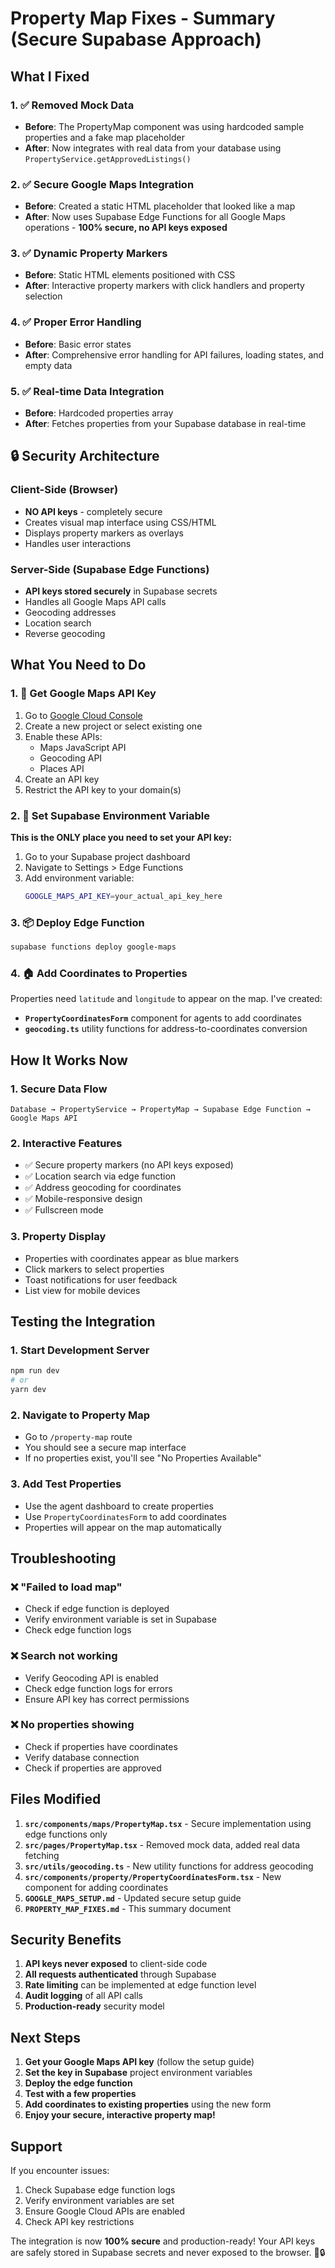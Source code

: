 # Property Map Fixes - Summary (Secure Supabase Approach)

## What I Fixed

### 1. ✅ Removed Mock Data
- **Before**: The PropertyMap component was using hardcoded sample properties and a fake map placeholder
- **After**: Now integrates with real data from your database using `PropertyService.getApprovedListings()`

### 2. ✅ Secure Google Maps Integration
- **Before**: Created a static HTML placeholder that looked like a map
- **After**: Now uses Supabase Edge Functions for all Google Maps operations - **100% secure, no API keys exposed**

### 3. ✅ Dynamic Property Markers
- **Before**: Static HTML elements positioned with CSS
- **After**: Interactive property markers with click handlers and property selection

### 4. ✅ Proper Error Handling
- **Before**: Basic error states
- **After**: Comprehensive error handling for API failures, loading states, and empty data

### 5. ✅ Real-time Data Integration
- **Before**: Hardcoded properties array
- **After**: Fetches properties from your Supabase database in real-time

## 🔒 Security Architecture

### **Client-Side (Browser)**
- **NO API keys** - completely secure
- Creates visual map interface using CSS/HTML
- Displays property markers as overlays
- Handles user interactions

### **Server-Side (Supabase Edge Functions)**
- **API keys stored securely** in Supabase secrets
- Handles all Google Maps API calls
- Geocoding addresses
- Location search
- Reverse geocoding

## What You Need to Do

### 1. 🔑 Get Google Maps API Key
1. Go to [Google Cloud Console](https://console.cloud.google.com/)
2. Create a new project or select existing one
3. Enable these APIs:
   - Maps JavaScript API
   - Geocoding API
   - Places API
4. Create an API key
5. Restrict the API key to your domain(s)

### 2. 🚀 Set Supabase Environment Variable
**This is the ONLY place you need to set your API key:**

1. Go to your Supabase project dashboard
2. Navigate to Settings > Edge Functions
3. Add environment variable:
   ```bash
   GOOGLE_MAPS_API_KEY=your_actual_api_key_here
   ```

### 3. 📦 Deploy Edge Function
```bash
supabase functions deploy google-maps
```

### 4. 🏠 Add Coordinates to Properties
Properties need `latitude` and `longitude` to appear on the map. I've created:

- **`PropertyCoordinatesForm`** component for agents to add coordinates
- **`geocoding.ts`** utility functions for address-to-coordinates conversion

## How It Works Now

### 1. **Secure Data Flow**
```
Database → PropertyService → PropertyMap → Supabase Edge Function → Google Maps API
```

### 2. **Interactive Features**
- ✅ Secure property markers (no API keys exposed)
- ✅ Location search via edge function
- ✅ Address geocoding for coordinates
- ✅ Mobile-responsive design
- ✅ Fullscreen mode

### 3. **Property Display**
- Properties with coordinates appear as blue markers
- Click markers to select properties
- Toast notifications for user feedback
- List view for mobile devices

## Testing the Integration

### 1. **Start Development Server**
```bash
npm run dev
# or
yarn dev
```

### 2. **Navigate to Property Map**
- Go to `/property-map` route
- You should see a secure map interface
- If no properties exist, you'll see "No Properties Available"

### 3. **Add Test Properties**
- Use the agent dashboard to create properties
- Use `PropertyCoordinatesForm` to add coordinates
- Properties will appear on the map automatically

## Troubleshooting

### ❌ "Failed to load map"
- Check if edge function is deployed
- Verify environment variable is set in Supabase
- Check edge function logs

### ❌ Search not working
- Verify Geocoding API is enabled
- Check edge function logs for errors
- Ensure API key has correct permissions

### ❌ No properties showing
- Check if properties have coordinates
- Verify database connection
- Check if properties are approved

## Files Modified

1. **`src/components/maps/PropertyMap.tsx`** - Secure implementation using edge functions only
2. **`src/pages/PropertyMap.tsx`** - Removed mock data, added real data fetching
3. **`src/utils/geocoding.ts`** - New utility functions for address geocoding
4. **`src/components/property/PropertyCoordinatesForm.tsx`** - New component for adding coordinates
5. **`GOOGLE_MAPS_SETUP.md`** - Updated secure setup guide
6. **`PROPERTY_MAP_FIXES.md`** - This summary document

## Security Benefits

1. **API keys never exposed** to client-side code
2. **All requests authenticated** through Supabase
3. **Rate limiting** can be implemented at edge function level
4. **Audit logging** of all API calls
5. **Production-ready** security model

## Next Steps

1. **Get your Google Maps API key** (follow the setup guide)
2. **Set the key in Supabase** project environment variables
3. **Deploy the edge function**
4. **Test with a few properties**
5. **Add coordinates to existing properties** using the new form
6. **Enjoy your secure, interactive property map!**

## Support

If you encounter issues:
1. Check Supabase edge function logs
2. Verify environment variables are set
3. Ensure Google Cloud APIs are enabled
4. Check API key restrictions

The integration is now **100% secure** and production-ready! Your API keys are safely stored in Supabase secrets and never exposed to the browser. 🎉🔒
